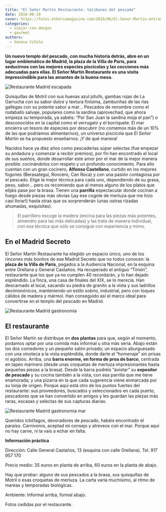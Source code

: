 ```yaml
---
title: "El Señor Martín Restaurante: talibanes del pescado"
date: 2018-06-19
cover: https://fotos.etheriamagazine.com/2018/06/El-Senor-Martin-entrada.jpg
categories: 
  - viajar-con-amigas
  - gourmet
authors: 
  - Vanesa Viñolo
---
```


**Un nuevo templo del pescado, con mucha historia detrás, abre en un lugar emblemático 
de Madrid, la plaza de la Villa de París, para seducirnos con las mejores especies 
piscícolas y las cocciones más adecuadas para ellas. El Señor Martín Restaurante es una 
visita imprescindible para las amantes de la buena mesa.** 

![Restaurante Madrid escapada](https://fotos.etheriamagazine.com/2018/06/El-Senor-Martin-entrada.jpg "Entrada de El Señor Martín Restaurante")

Quisquillas de Motril con sus huevas azul pitufo, gambas rojas de La Garrucha con su 
sabor dulce y textura finísima, zamburiñas de las rías gallegas con su potente sabor a 
mar... Pescados de renombre como el rodaballo salvaje, populares como la sardina 
(aprovechad, que ahora empieza su temporada, ya sabéis: “Por San Juan la sardina moja el 
pan”) o desconocidos en la capital como el verrugato y el borriquete. El mar encierra un 
tesoro de especies por descubrir (no comemos más de un 10% de las que podríamos 
alimentarnos), un universo piscícola que _El Señor Martín_ se ha propuesto enseñarnos. 
¡Y de qué manera! 

Nacidos hace ya diez años como pescaderías súper selectas (fue empezar su andadura y 
comenzar a recibir premios), por fin han encontrado el local de sus sueños, donde 
desarrollar este amor por el mar de la mejor manera posible: cocinándolos con respeto y 
un profundo conocimiento. Para ello cuentan con un gran cocinero, **Alfonso 
Castellano**, curtido en los mejores fogones (Berasategui, Roncero, Can Roca) y con una 
pasión contagiosa por el pescado. Elige la mejor técnica para cada uno, dependiendo de 
su grasa, peso, sabor… pero os recomiendo que al menos alguno de los platos que elijáis 
pase por la brasa. Tienen una **parrilla** espectacular donde cocinan a fuego desde 
piezas más obvias (¡ay ese cogote de merluza que me hizo casi llorar!) hasta otras que 
os sorprenderán (unas ostras rizadas ahumadas, exquisitas). 

> El parrillero escoge la madera (encina para las piezas más potentes, almendro para las 
> más delicadas) y las trata de manera individual, con esa técnica que sólo se consigue 
> con experiencia y mimo. 

## En el Madrid Secreto

El Señor Martín Restaurante ha elegido un espacio único, uno de los rincones más bonitos 
de ese Madrid Secreto que no todos conocen: la **plaza de la Villa de París**, pegados a 
la Audiencia Nacional, en la esquina entre Orellana y General Castaños. Ha recuperado el 
antiguo “Timón”, restaurante que los que ya no cumplen 40 recordarán, y lo han dejado 
espléndido. La finca, una casa de finales del XIX, se lo merecía. Han descarnado el 
local, sacando su piedra de granito a la vista y sus ladrillos decimonónicos, 
manteniendo un estilo sobrio, industrial, pero con toques cálidos de madera y mármol. 
Han conseguido así el marco ideal para convertirse en el templo del pescado en Madrid. 

![Restaurante Madrid gastronomia](https://fotos.etheriamagazine.com/2018/06/El-Senor-Martin-sala.jpg "Sala de El Señor Martín Restaurante")

## El restaurante

El Señor Martín se distribuye en **dos plantas** para que, según el momento, podamos 
optar por una comida más informal u otra más seria. Abajo están los dos comedores y un 
pequeño salón privado; un espacio aburguesado con una vinoteca a la vista espléndida, 
donde darte el “homenaje” sin prisas ni agobios. Arriba, una **barra enorme, en forma de 
proa de barco**, centrada en tapeo marinero (desde unas croquetas de merluza 
impresionantes hasta pequeñas piezas a la brasa). Desde la barra podréis “avistar” su 
**expositor de pescado** y su cocina también a la vista, con esa parrilla que me tiene 
enamorada; y una pizarra en la que cada sugerencia viene enmarcada por su lonja de 
origen. Porque aquí está otro de los puntos fuertes del restaurante: sus proveedores, 
buscados y seleccionados en cada puerto, pescadores que se han convertido en amigos y 
les guardan las piezas más raras, escasas y selectas de sus capturas diarias. 

![Restaurante Madrid gastronomia mar](https://fotos.etheriamagazine.com/2018/06/El-Senor-Martin-pescados.jpg "Expositor de pescados de El Señor Martín Restaurante")

Queridos ictiófagos, devoradores de pescado, habéis encontrado el paraíso. Carnívoros, 
aceptad mi consejo y atreveos con el mar. Porque aquí no hay carne, ni la vais a echar 
en falta. 

**Información práctica** 

Dirección: Calle General Castaños, 13 (esquina con calle Orellana). Tel. 917 957 170 

Precio medio: 35 euros en planta de arriba, 60 euros en la planta de abajo. 

Hay que probar: alguno de sus pescados a la brasa, sus quisquillas de Motril o esas 
croquetas de merluza. La carta varía muchísimo, al ritmo de mareas y temporadas 
biológicas. 

Ambiente: Informal arriba, formal abajo. 

Fotos cedidas por el restaurante.
